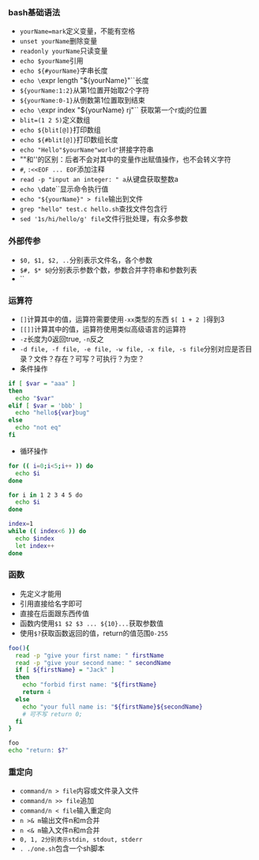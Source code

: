 ### bash基础语法

* `yourName=mark`定义变量，不能有空格
* `unset yourName`删除变量
* `readonly yourName`只读变量
* `echo $yourName`引用
* `echo ${#yourName}`字串长度
* `echo \`expr length "${yourName}"\``长度
* `${yourName:1:2}`从第1位置开始取2个字符
* `${yourName:0-1}`从倒数第1位置取到结束
* `echo \`expr index "${yourName} rj"\`` 获取第一个r或j的位置
* `blit=(1 2 5)`定义数组
* `echo ${blit[@]}`打印数组
* `echo ${#blit[@]}`打印数组长度
* `echo "Hello"$yourName"world"`拼接字符串
* ""和''的区别：后者不会对其中的变量作出赋值操作，也不会转义字符
* `#`, `:<<EOF ... EOF`添加注释
* `read -p "input an integer: " a`从键盘获取整数a
* `echo \`date\``显示命令执行值
* `echo "${yourName}" > file`输出到文件
* `grep "hello" test.c hello.sh`查找文件包含行
* `sed '1s/hi/hello/g' file`文件行批处理，有众多参数

### 外部传参

* `$0, $1, $2, ..`分别表示文件名，各个参数
* `$#, $* $@`分别表示参数个数，参数合并字符串和参数列表
* ``

### 运算符

* `[]`计算其中的值，运算符需要使用`-xx`类型的东西 `$[ 1 + 2 ]`得到3
* `[[]]`计算其中的值，运算符使用类似高级语言的运算符
* `-z`长度为0返回true, `-n`反之
* `-d file, -f file, -e file, -w file, -x file, -s file`分别对应是否目录？文件？存在？可写？可执行？为空？
* 条件操作
```sh
if [ $var = "aaa" ] 
then
  echo "$var"
elif [ $var = 'bbb' ]
  echo "hello${var}bug"
else
  echo "not eq"
fi
```
* 循环操作
```sh
for (( i=0;i<5;i++ )) do
  echo $i
done

for i in 1 2 3 4 5 do
  echo $i
done

index=1
while (( index<6 )) do
  echo $index
  let index++
done

```

### 函数
* 先定义才能用
* 引用直接给名字即可
* 直接在后面跟东西传值
* 函数内使用`$1 $2 $3 ... ${10}...`获取参数值
* 使用`$?`获取函数返回的值，return的值范围`0-255`
```sh
foo(){
  read -p "give your first name: " firstName
  read -p "give your second name: " secondName
  if [ ${firstName} = "Jack" ]
  then
    echo "forbid first name: "${firstName}
    return 4
  else
    echo "your full name is: "${firstName}${secondName}
    # 可不写 return 0;
  fi
}

foo
echo "return: $?"
```

### 重定向

* `command/n > file`内容或文件录入文件
* `command/n >> file`追加
* `command/n < file`输入重定向
* `n >& m`输出文件n和m合并
* `n <& m`输入文件n和m合并
* `0, 1, 2分别表示stdin, stdout, stderr`
* `. ./one.sh`包含一个sh脚本
